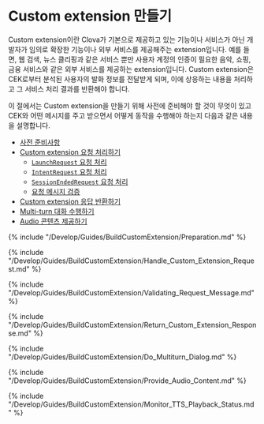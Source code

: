 # Custom extension 만들기

Custom extension이란 Clova가 기본으로 제공하고 있는 기능이나 서비스가 아닌 개발자가 임의로 확장한 기능이나 외부 서비스를 제공해주는 extension입니다. 예를 들면, 웹 검색, 뉴스 클리핑과 같은 서비스 뿐만 사용자 계정의 인증이 필요한 음악, 쇼핑, 금융 서비스와 같은 외부 서비스를 제공하는 extension입니다. Custom extension은 CEK로부터 분석된 사용자의 발화 정보를 전달받게 되며, 이에 상응하는 내용을 처리하고 그 서비스 처리 결과를 반환해야 합니다.

이 절에서는 Custom extension을 만들기 위해 사전에 준비해야 할 것이 무엇이 있고 CEK와 어떤 메시지를 주고 받으면서 어떻게 동작을 수행해야 하는지 다음과 같은 내용을 설명합니다.

* [사전 준비사항](#Preparation)
* [Custom extension 요청 처리하기](#HandleCustomExtensionRequest)
   * [`LaunchRequest` 요청 처리](#HandleLaunchRequest)
   * [`IntentRequest` 요청 처리](#HandleIntentRequest)
   * [`SessionEndedRequest` 요청 처리](#HandleSessionEndedRequest)
   * [요청 메시지 검증](#RequestMessageValidation)
* [Custom extension 응답 반환하기](#ReturnCustomExtensionResponse)
* [Multi-turn 대화 수행하기](#DoMultiturnDialog)
* [Audio 콘텐츠 제공하기](#ProvideAudioContent)

{% include "/Develop/Guides/BuildCustomExtension/Preparation.md" %}

{% include "/Develop/Guides/BuildCustomExtension/Handle_Custom_Extension_Request.md" %}

{% include "/Develop/Guides/BuildCustomExtension/Validating_Request_Message.md" %}

{% include "/Develop/Guides/BuildCustomExtension/Return_Custom_Extension_Response.md" %}

{% include "/Develop/Guides/BuildCustomExtension/Do_Multiturn_Dialog.md" %}

{% include "/Develop/Guides/BuildCustomExtension/Provide_Audio_Content.md" %}

{% include "/Develop/Guides/BuildCustomExtension/Monitor_TTS_Playback_Status.md" %}
